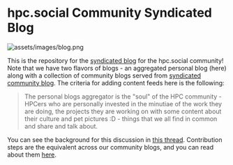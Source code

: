 # hpc.social Community Syndicated Blog

![assets/images/blog.png](assets/images/blog.png)

This is the repository for the [syndicated blog](https://hpc.social/projects/blog/) for the hpc.social community!
Note that we have two flavors of blogs - an aggregated personal blog (here) along with a collection
of community blogs served from  [syndicated community blog](https://hpc.social/projects/community-blog/).
The criteria for adding content feeds here is the following:

> The personal blogs aggregator is the "soul" of the HPC community - HPCers who are personally invested in the minutiae of the work they are doing, the projects they are working on with some content about their culture and pet pictures :D - things that we all find in common and share and talk about.

You can see the background for this discussion in [this thread](https://github.com/hpc-social/blog/pull/13).
Contribution steps are the equivalent across our community blogs, and you can
read about them [here](https://github.com/hpc-social/blog).
